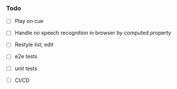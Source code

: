 ### Todo

- [ ] Play on cue
- [ ] Handle no speech recognition in browser by computed property
- [ ] Restyle list, edit 
- [ ] e2e tests
- [ ] unit tests
- [ ] CI/CD

